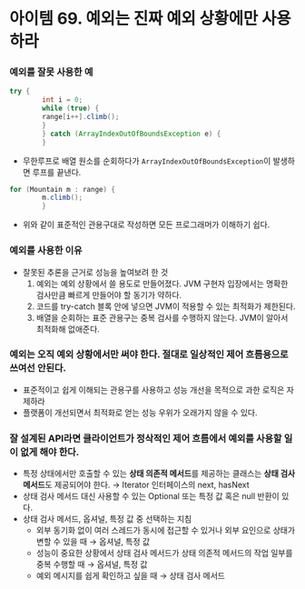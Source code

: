 # 아이템 69. 예외는 진짜 예외 상황에만 사용하라

### 예외를 잘못 사용한 예

```java
try {
        int i = 0;
        while (true) {
        range[i++].climb();
        }
        } catch (ArrayIndexOutOfBoundsException e) {
        }
```

- 무한루프로 배열 원소를 순회하다가 `ArrayIndexOutOfBoundsException`이 발생하면 루프를 끝낸다.

```java
for (Mountain m : range) {
        m.climb();
        }
```

- 위와 같이 표준적인 관용구대로 작성하면 모든 프로그래머가 이해하기 쉽다.

### 예외를 사용한 이유

- 잘못된 추론을 근거로 성능을 높여보려 한 것
  1. 예외는 예외 상황에서 쓸 용도로 만들어졌다. JVM 구현자 입장에서는 명확한 검사만큼 빠르게 만들어야 할 동기가 약하다.
  2. 코드를 try-catch 블록 안에 넣으면 JVM이 적용할 수 있는 최적화가 제한된다.
  3. 배열을 순회하는 표준 관용구는 중복 검사를 수행하지 않는다. JVM이 알아서 최적화해 없애준다.


### 예외는 오직 예외 상황에서만 써야 한다. 절대로 일상적인 제어 흐름용으로 쓰여선 안된다.

- 표준적이고 쉽게 이해되는 관용구를 사용하고 성능 개선을 목적으로 과한 로직은 자제하라
- 플랫폼이 개선되면서 최적화로 얻는 성능 우위가 오래가지 않을 수 있다.

### 잘 설계된 API라면 클라이언트가 정삭적인 제어 흐름에서 예외를 사용할 일이 없게 해야 한다.

- 특정 상태에서만 호출할 수 있는 **상태 의존적 메서드**를 제공하는 클래스는 **상태 검사 메서드**도 제공되어야 한다.
  → Iterator 인터페이스의 next, hasNext
- 상태 검사 메서드 대신 사용할 수 있는 Optional 또는 특정 값 혹은 null 반환이 있다.
- 상태 검사 메서드, 옵셔널, 특정 값 중 선택하는 지침
  - 외부 동기화 없이 여러 스레드가 동시에 접근할 수 있거나 외부 요인으로 상태가 변할 수 있을 때 → 옵셔널, 특정 값
  - 성능이 중요한 상황에서 상태 검사 메서드가 상태 의존적 메서드의 작업 일부를 중복 수행할 때 → 옵셔널, 특정 값
  - 예외 메시지를 쉽게 확인하고 싶을 때 → 상태 검사 메서드